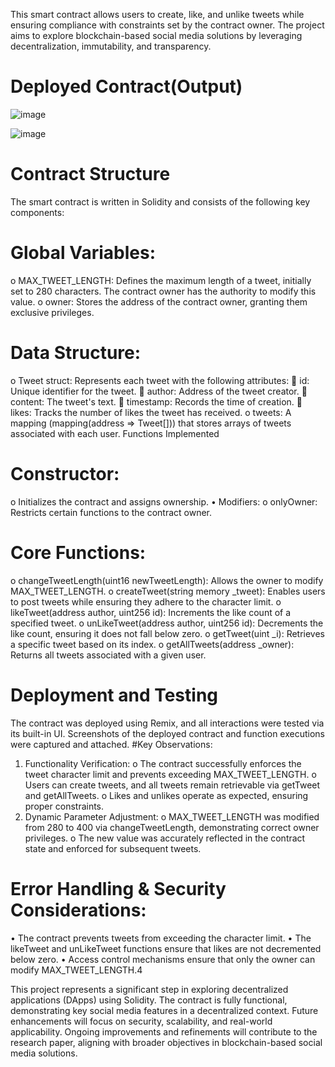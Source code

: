 This smart contract allows users to create, like, and unlike tweets while ensuring compliance with constraints set by the contract owner. The project aims to explore blockchain-based social media solutions by leveraging decentralization, immutability, and transparency.


# Deployed Contract(Output)

![image](https://github.com/user-attachments/assets/954db4cf-b36a-46bd-9756-7551d85c6819)

 ![image](https://github.com/user-attachments/assets/98a084ca-9d59-4972-a2ad-dd96b997ab11)

# Contract Structure
The smart contract is written in Solidity and consists of the following key components:
#	Global Variables:
o	MAX_TWEET_LENGTH: Defines the maximum length of a tweet, initially set to 280 characters. The contract owner has the authority to modify this value.
o	owner: Stores the address of the contract owner, granting them exclusive privileges.
#	Data Structure:
o	Tweet struct: Represents each tweet with the following attributes:
	id: Unique identifier for the tweet.
	author: Address of the tweet creator.
	content: The tweet's text.
	timestamp: Records the time of creation.
	likes: Tracks the number of likes the tweet has received.
o	tweets: A mapping (mapping(address => Tweet[])) that stores arrays of tweets associated with each user.
Functions Implemented
#	Constructor:
o	Initializes the contract and assigns ownership.
•	Modifiers:
o	onlyOwner: Restricts certain functions to the contract owner.
#	Core Functions:
o	changeTweetLength(uint16 newTweetLength): Allows the owner to modify MAX_TWEET_LENGTH.
o	createTweet(string memory _tweet): Enables users to post tweets while ensuring they adhere to the character limit.
o	likeTweet(address author, uint256 id): Increments the like count of a specified tweet.
o	unLikeTweet(address author, uint256 id): Decrements the like count, ensuring it does not fall below zero.
o	getTweet(uint _i): Retrieves a specific tweet based on its index.
o	getAllTweets(address _owner): Returns all tweets associated with a given user.
# Deployment and Testing
The contract was deployed using Remix, and all interactions were tested via its built-in UI. Screenshots of the deployed contract and function executions were captured and attached.
#Key Observations:
1.	Functionality Verification:
o	The contract successfully enforces the tweet character limit and prevents exceeding MAX_TWEET_LENGTH.
o	Users can create tweets, and all tweets remain retrievable via getTweet and getAllTweets.
o	Likes and unlikes operate as expected, ensuring proper constraints.
2.	Dynamic Parameter Adjustment:
o	MAX_TWEET_LENGTH was modified from 280 to 400 via changeTweetLength, demonstrating correct owner privileges.
o	The new value was accurately reflected in the contract state and enforced for subsequent tweets.
# Error Handling & Security Considerations:
•	The contract prevents tweets from exceeding the character limit.
•	The likeTweet and unLikeTweet functions ensure that likes are not decremented below zero.
•	Access control mechanisms ensure that only the owner can modify MAX_TWEET_LENGTH.4

This project represents a significant step in exploring decentralized applications (DApps) using Solidity. The contract is fully functional, demonstrating key social media features in a decentralized context. Future enhancements will focus on security, scalability, and real-world applicability. Ongoing improvements and refinements will contribute to the research paper, aligning with broader objectives in blockchain-based social media solutions.
